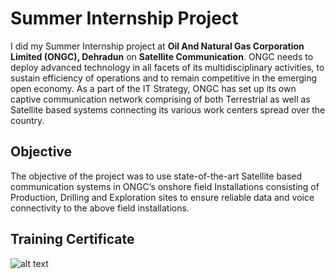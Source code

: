 # Summer Internship Project

I did my Summer Internship project at **Oil And Natural Gas Corporation Limited (ONGC), Dehradun** on **Satellite Communication**. ONGC needs to deploy advanced technology in all facets of its multidisciplinary activities, to sustain efficiency of operations and to remain competitive in the emerging open economy. As a part of the IT Strategy, ONGC has set up its own captive communication network comprising of both Terrestrial as well as Satellite based systems connecting its various work centers spread over the country.                

## Objective
The objective of the project was to use state-of-the-art Satellite based communication systems in ONGC’s onshore field Installations consisting of Production, Drilling and Exploration sites to ensure reliable data and voice connectivity to the above field installations.

## Training Certificate

![alt text](https://github.com/yugkrish/InternshipProject/blob/master/IMG_E2416.JPG)
